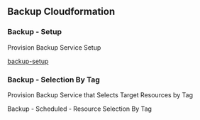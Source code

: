 ## Backup Cloudformation

### Backup - Setup

Provision Backup Service Setup

[backup-setup](backup-setup.yaml)

### Backup - Selection By Tag

Provision Backup Service that Selects Target Resources by Tag

Backup - Scheduled - Resource Selection By Tag

